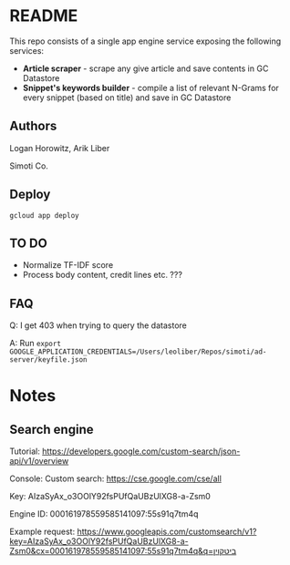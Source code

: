 # README

This repo consists of a single app engine service exposing the following services:

* __Article scraper__ - scrape any give article and save contents in GC Datastore
* __Snippet's keywords builder__ - compile a list of relevant N-Grams for every snippet (based on title) and save in GC Datastore

## Authors
Logan Horowitz, Arik Liber

Simoti Co.

## Deploy

`gcloud app deploy`

## TO DO

- Normalize TF-IDF score
- Process body content, credit lines etc. ???

## FAQ

Q: I get 403 when trying to query the datastore

A: Run `export GOOGLE_APPLICATION_CREDENTIALS=/Users/leoliber/Repos/simoti/ad-server/keyfile.json`

# Notes

## Search engine

Tutorial: https://developers.google.com/custom-search/json-api/v1/overview

Console: Custom search: https://cse.google.com/cse/all

Key: AIzaSyAx_o3OOlY92fsPUfQaUBzUlXG8-a-Zsm0

Engine ID: 000161978559585141097:55s91q7tm4q

Example request: 
https://www.googleapis.com/customsearch/v1?key=AIzaSyAx_o3OOlY92fsPUfQaUBzUlXG8-a-Zsm0&cx=000161978559585141097:55s91q7tm4q&q=ביטקוין


